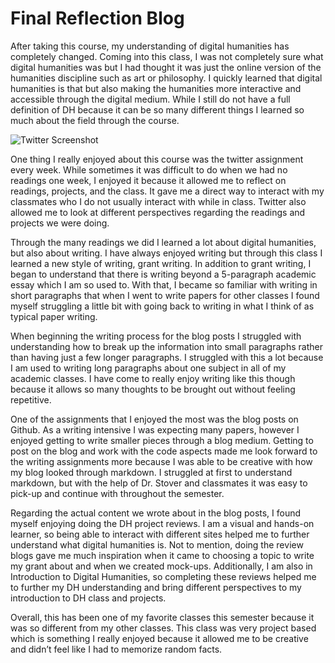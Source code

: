 # **Final Reflection Blog**

After taking this course, my understanding of digital humanities has completely changed. Coming into this class, I was not completely sure what digital humanities was but I had thought it was just the online version of the humanities discipline such as art or philosophy. I quickly learned that digital humanities is that but also making the humanities more interactive and accessible through the digital medium. While I still do not have a full definition of DH because it can be so many different things I learned so much about the field through the course. 

![Twitter Screenshot](https://kelseyhark.github.io/kelseyharkcnu/images/tweet.png)

One thing I really enjoyed about this course was the twitter assignment every week. While sometimes it was difficult to do when we had no readings one week, I enjoyed it because it allowed me to reflect on readings, projects, and the class. It gave me a direct way to interact with my classmates who I do not usually interact with while in class. Twitter also allowed me to look at different perspectives regarding the readings and projects we were doing. 

Through the many readings we did I learned a lot about digital humanities, but also about writing. I have always enjoyed writing but through this class I learned a new style of writing, grant writing. In addition to grant writing, I began to understand that there is writing beyond a 5-paragraph academic essay which I am so used to. With that, I became so familiar with writing in short paragraphs that when I went to write papers for other classes I found myself struggling a little bit with going back to writing in what I think of as typical paper writing. 

When beginning the writing process for the blog posts I struggled with understanding how to break up the information into small paragraphs rather than having just a few longer paragraphs. I struggled with this a lot because I am used to writing long paragraphs about one subject in all of my academic classes. I have come to really enjoy writing like this though because it allows so many thoughts to be brought out without feeling repetitive. 

One of the assignments that I enjoyed the most was the blog posts on Github. As a writing intensive I was expecting many papers, however I enjoyed getting to write smaller pieces through a blog medium. Getting to post on the blog and work with the code aspects made me look forward to the writing assignments more because I was able to be creative with how my blog looked through markdown. I struggled at first to understand markdown, but with the help of Dr. Stover and classmates it was easy to pick-up and continue with throughout the semester. 

Regarding the actual content we wrote about in the blog posts, I found myself enjoying doing the DH project reviews. I am a visual and hands-on learner, so being able to interact with different sites helped me to further understand what digital humanities is. Not to mention, doing the review blogs gave me much inspiration when it came to choosing a topic to write my grant about and when we created mock-ups. Additionally, I am also in Introduction to Digital Humanities, so completing these reviews helped me to further my DH understanding and bring different perspectives to my introduction to DH class and projects. 

Overall, this has been one of my favorite classes this semester because it was so different from my other classes. This class was very project based which is something I really enjoyed because it allowed me to be creative and didn’t feel like I had to memorize random facts. 



